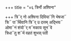 +++
title = "०६ त्रिर्नो अश्विना"

+++
त्रि᳓र् नो अश्विना दिविया᳓नि भेषजा᳓  
त्रिः᳓ पा᳓र्थिवानि त्रि᳓र् उ दत्तम् अद्भियः᳓  
ओमा᳓नं शंयो᳓र् म᳓मकाय सून᳓वे  
त्रिधा᳓तु श᳓र्म वहतं शुभस् पती